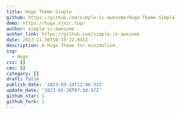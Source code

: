 ```yaml
---
title: Hugo Theme Simple
github: https://github.com/simple-is-awesome/Hugo-Theme-Simple
demo: https://hugo.njxzc.top/
author: simple-is-awesome
author_link: https://github.com/simple-is-awesome
date: 2023-11-30T10:15:22.845Z
description: A Hugo Theme for minimalism.
ssg:
  - Hugo
css: []
cms: []
category: []
draft: false
publish_date: '2023-03-14T12:46:32Z'
update_date: '2023-05-28T07:50:57Z'
github_star: 1
github_fork: 1
---
```


